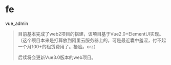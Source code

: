 # fe
vue_admin
> 目前基本完成了web2项目的搭建，该项目基于Vue2.0+ElementUI实现。（这个项目本来是打算放到阿里云服务器上的，可是最近囊中羞涩，付不起一个月100+的租赁费用了。捂脸。orz）
> 
> 后续将会更新Vue3.0版本的web项目。
